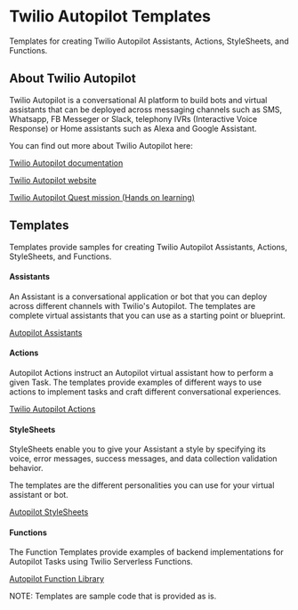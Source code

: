 Twilio Autopilot Templates
===========================
Templates for creating Twilio Autopilot Assistants, Actions, StyleSheets, and Functions.

## About Twilio Autopilot
Twilio Autopilot is a conversational AI platform to build bots and virtual assistants that can be deployed across messaging channels such as SMS, Whatsapp, FB Messeger or Slack, telephony IVRs (Interactive Voice Response) or Home assistants such as Alexa and Google Assistant.

You can find out more about Twilio Autopilot here:

[Twilio Autopilot documentation](https://www.twilio.com/docs/autopilot)

[Twilio Autopilot website](https://www.twilio.com/autopilot)

[Twilio Autopilot Quest mission (Hands on learning)](https://www.twilio.com/quest/mission/30)


## Templates
Templates provide samples for creating Twilio Autopilot Assistants, Actions, StyleSheets, and Functions.

#### Assistants
An Assistant is a conversational application or bot that you can deploy across different channels with Twilio's Autopilot. The templates are complete virtual assistants that you can use as a starting point or blueprint.

[Autopilot Assistants](https://www.twilio.com/docs/autopilot/api/assistant)

#### Actions
Autopilot Actions instruct an Autopilot virtual assistant how to perform a given Task. The templates provide examples of different ways to use actions to implement tasks and craft different conversational experiences.

[Twilio Autopilot Actions](https://www.twilio.com/docs/autopilot/actions)

#### StyleSheets
StyleSheets enable you to give your Assistant a style by specifying its voice, error messages, success messages, and data collection validation behavior.

The templates are the different personalities you can use for your virtual assistant or bot.

[Autopilot StyleSheets](https://www.twilio.com/docs/autopilot/api/assistant/stylesheet)

#### Functions
The Function Templates provide examples of backend implementations for Autopilot Tasks using Twilio Serverless Functions.

[Autopilot Function Library](https://www.twilio.com/docs/autopilot/function-library)

NOTE: Templates are sample code that is provided as is.
